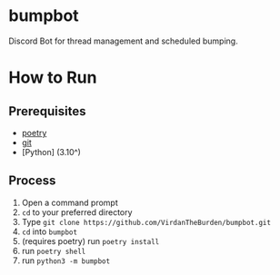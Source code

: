 # bumpbot
Discord Bot for thread management and scheduled bumping.

# How to Run
## Prerequisites
- [poetry](https://python-poetry.org)
- [git](https://git-scm.com/downloads)
- [Python] (3.10^)
## Process
1. Open a command prompt
2. `cd` to your preferred directory
3. Type `git clone https://github.com/VirdanTheBurden/bumpbot.git`
4. `cd` into `bumpbot`
5. (requires poetry) run `poetry install`
6. run `poetry shell`
7. run `python3 -m bumpbot`
